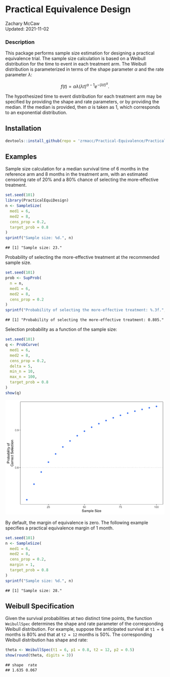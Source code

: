 # Practical Equivalence Design

Zachary McCaw <br>
Updated: 2021-11-02



### Description

This package performs sample size estimation for designing a practical equivalence trial. The sample size calculation is based on a Weibull distribution for the time to event in each treatment arm. The Weibull distribution is parameterized in terms of the shape parameter $\alpha$ and the rate parameter $\lambda$:

$$
f(t) = \alpha\lambda (\lambda t)^{\alpha - 1}e^{-(\lambda t)^{\alpha}}.
$$

The hypothesized time to event distribution for each treatment arm may be specified by providing the shape and rate parameters, or by providing the median. If the median is provided, then $\alpha$ is taken as 1, which corresponds to an exponential distribution.

## Installation


```r
devtools::install_github(repo = 'zrmacc/Practical-Equivalence/PracticalEquiDesign')
```


## Examples
Sample size calculation for a median survival time of 6 months in the reference arm and 8 months in the treatment arm, with an estimated censoring rate of 20% and a 80% chance of selecting the more-effective treatment.


```r
set.seed(101)
library(PracticalEquiDesign)
n <- SampleSize(
  med1 = 6,
  med2 = 8,
  cens_prop = 0.2,
  target_prob = 0.8
)
sprintf("Sample size: %d.", n)
```

```
## [1] "Sample size: 23."
```

Probability of selecting the more-effective treatment at the recommended sample size.


```r
set.seed(101)
prob <- SupProb(
  n = n,
  med1 = 6,
  med2 = 8,
  cens_prop = 0.2
)
sprintf("Probability of selecting the more-effective treatment: %.3f.", prob)
```

```
## [1] "Probability of selecting the more-effective treatment: 0.805."
```

Selection probability as a function of the sample size:


```r
set.seed(101)
q <- ProbCurve(
  med1 = 6,
  med2 = 8,
  cens_prop = 0.2,
  delta = 5,
  min_n = 10,
  max_n = 100,
  target_prob = 0.8
)
show(q)
```

![](README_files/figure-html/unnamed-chunk-4-1.png)<!-- -->

By default, the margin of equivalence is zero. The following example specifies a practical equivalence margin of 1 month. 


```r
set.seed(101)
n <- SampleSize(
  med1 = 6,
  med2 = 8,
  cens_prop = 0.2,
  margin = 1,
  target_prob = 0.8
)
sprintf("Sample size: %d.", n)
```

```
## [1] "Sample size: 28."
```

## Weibull Specification

Given the survival probabilities at two distinct time points, the function `WeibullSpec` determines the shape and rate parameter of the corresponding Weibull distribution. For example, suppose the anticipated survival at `t1 = 6` months is 80\% and that at `t2 = 12` months is 50\%. The corresponding Weibull distribution has shape and rate:

```r
theta <- WeibullSpec(t1 = 6, p1 = 0.8, t2 = 12, p2 = 0.5)
show(round(theta, digits = 3))
```

```
## shape  rate 
## 1.635 0.067
```
